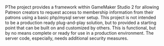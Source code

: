 PThe project provides a framework within GameMaker Studio 2 for allowing Patreon creators to request access to membership information from their patrons using a basic php/mysql server setup. This project is not intended to be a production ready plug-and-play solution, but to provided a starting point that can be built on and customized by others. This is functional, but by no means complete or ready for use in a production environment. The server code, especially, needs additional security measures.
